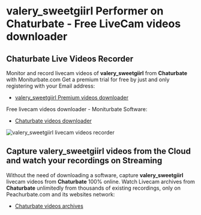 # valery_sweetgiirl Performer on Chaturbate - Free LiveCam videos downloader

## Chaturbate Live Videos Recorder

Monitor and record livecam videos of **valery_sweetgiirl** from **Chaturbate** with Moniturbate.com
Get a premium trial for free by just and only registering with your Email address:
* [valery_sweetgiirl Premium videos downloader](https://moniturbate.com/request-demo-licence-key.html)

Free livecam videos downloader - Moniturbate Software:
* [Chaturbate videos downloader](https://moniturbate.com/moniturbate-download-software.html)

![valery_sweetgiirl livecam videos recorder](https://peachurnet.com/templates/moniturbate-software.png)


## Capture valery_sweetgiirl videos from the Cloud and watch your recordings on Streaming

Without the need of downloading a software, capture **valery_sweetgiirl** livecam videos from **Chaturbate** 100% online.
Watch Livecam archives from **Chaturbate** unlimitedly from thousands of existing recordings, only on Peachurbate.com and its websites network:
* [Chaturbate videos archives](https://peachurnet.com/)